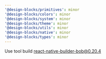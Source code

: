 ```yaml
---
'@design-blocks/primitives': minor
'@design-blocks/colors': minor
'@design-blocks/system': minor
'@design-blocks/theme': minor
'@design-blocks/utils': minor
'@design-blocks/native': minor
'@design-blocks/types': minor
---
```


Use tool build react-native-builder-bob@0.20.4
